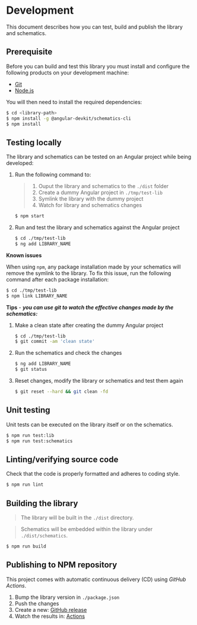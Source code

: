 # Development

This document describes how you can test, build and publish the library and schematics.

## Prerequisite

Before you can build and test this library you must install and configure the following products on your development machine:

* [Git][git]
* [Node.js][nodejs]

You will then need to install the required dependencies:

```sh
$ cd <library-path>
$ npm install -g @angular-devkit/schematics-cli
$ npm install
```

## Testing locally

The library and schematics can be tested on an Angular project while being developed:

1. Run the following command to:

   > 1. Ouput the library and schematics to the `./dist` folder
   > 2. Create a dummy Angular project in `./tmp/test-lib`
   > 3. Symlink the library with the dummy project
   > 4. Watch for library and schematics changes

   ```sh
   $ npm start
   ```

2. Run and test the library and schematics against the Angular project

   ```sh
   $ cd ./tmp/test-lib
   $ ng add LIBRARY_NAME
   ```

**Known issues**

When using `npm`, any package installation made by your schematics will remove the symlink to the library.
To fix this issue, run the following command after each package installation:

   ```sh
   $ cd ./tmp/test-lib
   $ npm link LIBRARY_NAME
   ```

**Tips** - ***you can use git to watch the effective changes made by the schematics:***

1. Make a clean state after creating the dummy Angular project

   ```sh
   $ cd ./tmp/test-lib
   $ git commit -am 'clean state'
   ```

2. Run the schematics and check the changes

   ```sh
   $ ng add LIBRARY_NAME
   $ git status
   ```

3. Reset changes, modify the library or schematics and test them again

   ```sh
   $ git reset --hard && git clean -fd
   ```

## Unit testing

Unit tests can be executed on the library itself or on the schematics.

```sh
$ npm run test:lib
$ npm run test:schematics
```

## Linting/verifying source code

Check that the code is properly formatted and adheres to coding style.

```sh
$ npm run lint
```

## Building the library

> The library will be built in the `./dist` directory.

> Schematics will be embedded within the library under `./dist/schematics`.

```sh
$ npm run build
```

## Publishing to NPM repository

This project comes with automatic continuous delivery (CD) using *GitHub Actions*.

1. Bump the library version in `./package.json`
2. Push the changes
3. Create a new: [GitHub release](https://github.com/GITHUB_REPO_NAME/releases/new)
4. Watch the results in: [Actions](https://github.com/GITHUB_REPO_NAME/actions)



[git]: https://git-scm.com/
[nodejs]: https://nodejs.org/
